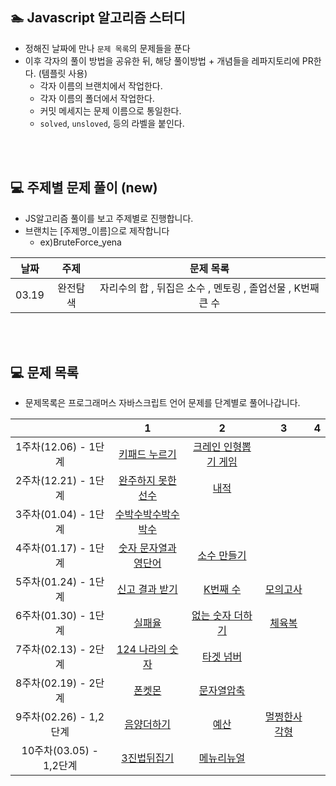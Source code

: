 ## 🏊 Javascript 알고리즘 스터디

-   정해진 날짜에 만나 `문제 목록`의 문제들을 푼다
-   이후 각자의 풀이 방법을 공유한 뒤, 해당 풀이방법 + 개념들을 레파지토리에 PR한다. (템플릿 사용)
    -   각자 이름의 브랜치에서 작업한다.
    -   각자 이름의 폴더에서 작업한다.
    -   커밋 메세지는 문제 이름으로 통일한다.
    -   `solved`, `unsloved`, 등의 라벨을 붙인다.

<br>
<br>

## 💻 주제별 문제 풀이 (new)

-   JS알고리즘 풀이를 보고 주제별로 진행합니다.
-   브랜치는 [주제명_이름]으로 제작합니다
    -   ex)BruteForce_yena

| 날짜  |   주제   |                          문제 목록                          |
| :---: | :------: | :---------------------------------------------------------: |
| 03.19 | 완전탐색 | 자리수의 합 , 뒤집은 소수 , 멘토링 , 졸업선물 , K번째 큰 수 |

<br/>
<br/>

## 💻 문제 목록

-   문제목록은 프로그래머스 자바스크립트 언어 문제를 단계별로 풀어나갑니다.

|                         |                                        1                                         |                                        2                                         |                                    3                                     |  4  |
| :---------------------: | :------------------------------------------------------------------------------: | :------------------------------------------------------------------------------: | :----------------------------------------------------------------------: | :-: |
|  1주차(12.06) - 1단계   |    [키패드 누르기](https://programmers.co.kr/learn/courses/30/lessons/67256)     | [크레인 인형뽑기 게임](https://programmers.co.kr/learn/courses/30/lessons/64061) |
|  2주차(12.21) - 1단계   |  [완주하지 못한 선수](https://programmers.co.kr/learn/courses/30/lessons/42576)  |         [내적](https://programmers.co.kr/learn/courses/30/lessons/70128)         |
|  3주차(01.04) - 1단계   |  [수박수박수박수박수](https://programmers.co.kr/learn/courses/30/lessons/12922)  |                                                                                  |
|  4주차(01.17) - 1단계   | [숫자 문자열과 영단어](https://programmers.co.kr/learn/courses/30/lessons/81301) |     [소수 만들기](https://programmers.co.kr/learn/courses/30/lessons/12977)      |
|  5주차(01.24) - 1단계   |    [신고 결과 받기](https://programmers.co.kr/learn/courses/30/lessons/92334)    |       [K번째 수](https://programmers.co.kr/learn/courses/30/lessons/42748)       |   [모의고사](https://programmers.co.kr/learn/courses/30/lessons/42840)   |
|  6주차(01.30) - 1단계   |        [실패율](https://programmers.co.kr/learn/courses/30/lessons/42889)        |   [없는 숫자 더하기](https://programmers.co.kr/learn/courses/30/lessons/86051)   |    [체육복](https://programmers.co.kr/learn/courses/30/lessons/42862)    |
|  7주차(02.13) - 2단계   |   [124 나라의 숫자](https://programmers.co.kr/learn/courses/30/lessons/12899)    |      [타겟 넘버](https://programmers.co.kr/learn/courses/30/lessons/43165#)      |
|  8주차(02.19) - 2단계   |        [폰켓몬](https://programmers.co.kr/learn/courses/30/lessons/1845)         |      [문자열압축](https://programmers.co.kr/learn/courses/30/lessons/60057)      |
| 9주차(02.26) - 1,2단계  |      [음양더하기](https://programmers.co.kr/learn/courses/30/lessons/76501)      |         [예산](https://programmers.co.kr/learn/courses/30/lessons/12982)         | [멀쩡한사각형](https://programmers.co.kr/learn/courses/30/lessons/62048) |
| 10주차(03.05) - 1,2단계 |     [3진법뒤집기](https://programmers.co.kr/learn/courses/30/lessons/68935)      |      [메뉴리뉴얼](https://programmers.co.kr/learn/courses/30/lessons/72411)      |
